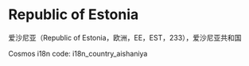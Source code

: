# Republic of Estonia

爱沙尼亚（Republic of Estonia，欧洲，EE，EST，233），爱沙尼亚共和国

Cosmos i18n code: i18n_country_aishaniya